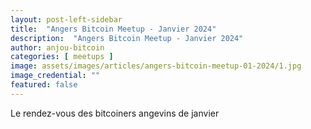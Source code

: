 ```yaml
---
layout: post-left-sidebar
title:  "Angers Bitcoin Meetup - Janvier 2024"
description:  "Angers Bitcoin Meetup - Janvier 2024"
author: anjou-bitcoin
categories: [ meetups ]
image: assets/images/articles/angers-bitcoin-meetup-01-2024/1.jpg
image_credential: ""
featured: false
---
```


Le rendez-vous des bitcoiners angevins de janvier 
